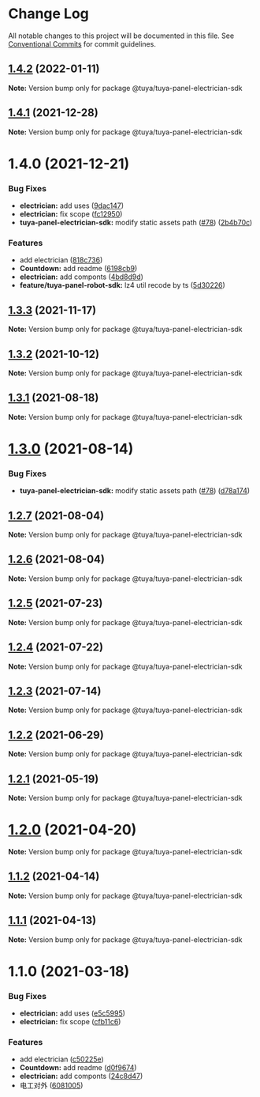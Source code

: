 # Change Log

All notable changes to this project will be documented in this file.
See [Conventional Commits](https://conventionalcommits.org) for commit guidelines.

## [1.4.2](https://github.com/tuya/tuya-panel-sdk/compare/@tuya/tuya-panel-electrician-sdk@1.4.1...@tuya/tuya-panel-electrician-sdk@1.4.2) (2022-01-11)

**Note:** Version bump only for package @tuya/tuya-panel-electrician-sdk





## [1.4.1](https://github.com/tuya/tuya-panel-sdk/compare/@tuya/tuya-panel-electrician-sdk@1.4.0...@tuya/tuya-panel-electrician-sdk@1.4.1) (2021-12-28)

**Note:** Version bump only for package @tuya/tuya-panel-electrician-sdk





# 1.4.0 (2021-12-21)


### Bug Fixes

* **electrician:** add uses ([9dac147](https://github.com/tuya/tuya-panel-sdk/commit/9dac14777242b37e8cc5743320490c57788a21f4))
* **electrician:** fix scope ([fc12950](https://github.com/tuya/tuya-panel-sdk/commit/fc12950d97169a38a378cae4761ee4a25f0fda72))
* **tuya-panel-electrician-sdk:** modify static assets path ([#78](https://github.com/tuya/tuya-panel-sdk/issues/78)) ([2b4b70c](https://github.com/tuya/tuya-panel-sdk/commit/2b4b70ca2a5a78cc6d99ba4b5d257b2e092b8f70))


### Features

* add electrician ([818c736](https://github.com/tuya/tuya-panel-sdk/commit/818c736e0592f91a562bd7ea75fac9412319a9bb))
* **Countdown:** add readme ([6198cb9](https://github.com/tuya/tuya-panel-sdk/commit/6198cb901eeaf407ebeb978ffa2c7a01282aeed4))
* **electrician:** add componts ([4bd8d9d](https://github.com/tuya/tuya-panel-sdk/commit/4bd8d9d170881e608ea109a0ee34dd7aa014e4e0))
* **feature/tuya-panel-robot-sdk:** lz4 util recode by ts ([5d30226](https://github.com/tuya/tuya-panel-sdk/commit/5d302268889f8fcc7b3fa82bd6db71f2365dc029))





## [1.3.3](https://github.com/tuya/tuya-panel-sdk/compare/@tuya/tuya-panel-electrician-sdk@1.3.2...@tuya/tuya-panel-electrician-sdk@1.3.3) (2021-11-17)

**Note:** Version bump only for package @tuya/tuya-panel-electrician-sdk





## [1.3.2](https://github.com/tuya/tuya-panel-sdk/compare/@tuya/tuya-panel-electrician-sdk@1.3.1...@tuya/tuya-panel-electrician-sdk@1.3.2) (2021-10-12)

**Note:** Version bump only for package @tuya/tuya-panel-electrician-sdk





## [1.3.1](https://github.com/tuya/tuya-panel-sdk/compare/@tuya/tuya-panel-electrician-sdk@1.3.0...@tuya/tuya-panel-electrician-sdk@1.3.1) (2021-08-18)

**Note:** Version bump only for package @tuya/tuya-panel-electrician-sdk





# [1.3.0](https://github.com/tuya/tuya-panel-sdk/compare/@tuya/tuya-panel-electrician-sdk@1.2.7...@tuya/tuya-panel-electrician-sdk@1.3.0) (2021-08-14)


### Bug Fixes

* **tuya-panel-electrician-sdk:** modify static assets path ([#78](https://github.com/tuya/tuya-panel-sdk/issues/78)) ([d78a174](https://github.com/tuya/tuya-panel-sdk/commit/d78a1749966e7e7348fcc8614a7c15ff4954e76f))





## [1.2.7](https://github.com/tuya/tuya-panel-sdk/compare/@tuya/tuya-panel-electrician-sdk@1.2.6...@tuya/tuya-panel-electrician-sdk@1.2.7) (2021-08-04)

**Note:** Version bump only for package @tuya/tuya-panel-electrician-sdk





## [1.2.6](https://github.com/tuya/tuya-panel-sdk/compare/@tuya/tuya-panel-electrician-sdk@1.2.5...@tuya/tuya-panel-electrician-sdk@1.2.6) (2021-08-04)

**Note:** Version bump only for package @tuya/tuya-panel-electrician-sdk





## [1.2.5](https://github.com/tuya/tuya-panel-sdk/compare/@tuya/tuya-panel-electrician-sdk@1.2.4...@tuya/tuya-panel-electrician-sdk@1.2.5) (2021-07-23)

**Note:** Version bump only for package @tuya/tuya-panel-electrician-sdk





## [1.2.4](https://github.com/tuya/tuya-panel-sdk/compare/@tuya/tuya-panel-electrician-sdk@1.2.3...@tuya/tuya-panel-electrician-sdk@1.2.4) (2021-07-22)

**Note:** Version bump only for package @tuya/tuya-panel-electrician-sdk





## [1.2.3](https://github.com/tuya/tuya-panel-sdk/compare/@tuya/tuya-panel-electrician-sdk@1.1.2...@tuya/tuya-panel-electrician-sdk@1.2.3) (2021-07-14)

**Note:** Version bump only for package @tuya/tuya-panel-electrician-sdk





## [1.2.2](https://github.com/tuya/tuya-panel-sdk/compare/@tuya/tuya-panel-electrician-sdk@1.2.1...@tuya/tuya-panel-electrician-sdk@1.2.2) (2021-06-29)

**Note:** Version bump only for package @tuya/tuya-panel-electrician-sdk





## [1.2.1](https://github.com/tuya/tuya-panel-sdk/compare/@tuya/tuya-panel-electrician-sdk@1.2.0...@tuya/tuya-panel-electrician-sdk@1.2.1) (2021-05-19)

**Note:** Version bump only for package @tuya/tuya-panel-electrician-sdk





# [1.2.0](https://github.com/tuya/tuya-panel-sdk/compare/@tuya/tuya-panel-electrician-sdk@1.1.2...@tuya/tuya-panel-electrician-sdk@1.2.0) (2021-04-20)

**Note:** Version bump only for package @tuya/tuya-panel-electrician-sdk





## [1.1.2](https://github.com/tuya/tuya-panel-sdk/compare/@tuya/tuya-panel-electrician-sdk@1.1.1...@tuya/tuya-panel-electrician-sdk@1.1.2) (2021-04-14)

**Note:** Version bump only for package @tuya/tuya-panel-electrician-sdk





## [1.1.1](https://github.com/tuya/tuya-panel-sdk/compare/@tuya/tuya-panel-electrician-sdk@1.1.0...@tuya/tuya-panel-electrician-sdk@1.1.1) (2021-04-13)

**Note:** Version bump only for package @tuya/tuya-panel-electrician-sdk





# 1.1.0 (2021-03-18)


### Bug Fixes

* **electrician:** add uses ([e5c5995](https://github.com/tuya/tuya-panel-sdk/commit/e5c599572e94fe537a2868bbf3ad954fdf5bd699))
* **electrician:** fix scope ([cfb11c6](https://github.com/tuya/tuya-panel-sdk/commit/cfb11c66d93ae54827e00567297e40cb167647d6))


### Features

* add electrician ([c50225e](https://github.com/tuya/tuya-panel-sdk/commit/c50225e6530a5cda58c1d5d4a6aac2304b15f6ab))
* **Countdown:** add readme ([d0f9674](https://github.com/tuya/tuya-panel-sdk/commit/d0f9674e2c410fa959275d23f4d9b5e58948ac1b))
* **electrician:** add componts ([24c8d47](https://github.com/tuya/tuya-panel-sdk/commit/24c8d47294c4dad394776ccebad8a4df6a5a4b86))
* 电工对外 ([6081005](https://github.com/tuya/tuya-panel-sdk/commit/6081005c6ad3e1fc6209cf172a4721b4f025b132))

